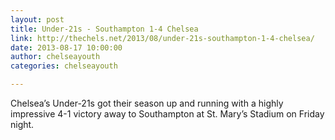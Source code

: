 ```yaml
---
layout: post
title: Under-21s - Southampton 1-4 Chelsea
link: http://thechels.net/2013/08/under-21s-southampton-1-4-chelsea/
date: 2013-08-17 10:00:00
author: chelseayouth
categories: chelseayouth

---
```


Chelsea’s Under-21s got their season up and running with a highly impressive 4-1 victory away to Southampton at St. Mary’s Stadium on Friday night.